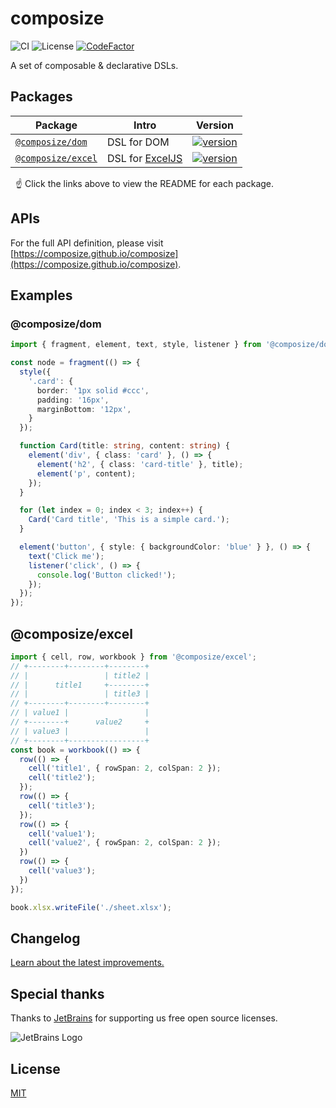 # composize

![CI](https://github.com/composize/composize/actions/workflows/ci.yml/badge.svg)
![License](https://img.shields.io/badge/License-MIT-blue.svg)
[![CodeFactor](https://www.codefactor.io/repository/github/composize/composize/badge)](https://www.codefactor.io/repository/github/composize/composize)

A set of composable & declarative DSLs.

## Packages

| Package                                                                               | Intro                                                 | Version                                                                                                                |
| ------------------------------------------------------------------------------------- | ----------------------------------------------------- | ---------------------------------------------------------------------------------------------------------------------- |
| [`@composize/dom`](https://github.com/composize/composize/tree/main/packages/dom)     | DSL for DOM                                           | [![version](https://img.shields.io/npm/v/@composize/dom/latest.svg)](https://www.npmjs.com/package/@composize/dom)     |
| [`@composize/excel`](https://github.com/composize/composize/tree/main/packages/excel) | DSL for [ExcelJS](https://github.com/exceljs/exceljs) | [![version](https://img.shields.io/npm/v/@composize/excel/latest.svg)](https://www.npmjs.com/package/@composize/excel) |

&nbsp; ☝️ Click the links above to view the README for each package.

## APIs

For the full API definition, please visit [https://composize.github.io/composize](https://composize.github.io/composize).

## Examples

### @composize/dom

```ts
import { fragment, element, text, style, listener } from '@composize/dom';

const node = fragment(() => {
  style({
    '.card': {
      border: '1px solid #ccc',
      padding: '16px',
      marginBottom: '12px',
    }
  });

  function Card(title: string, content: string) {
    element('div', { class: 'card' }, () => {
      element('h2', { class: 'card-title' }, title);
      element('p', content);
    });
  }

  for (let index = 0; index < 3; index++) {
    Card('Card title', 'This is a simple card.');
  }

  element('button', { style: { backgroundColor: 'blue' } }, () => {
    text('Click me');
    listener('click', () => {
      console.log('Button clicked!');
    });
  });
});
```

## @composize/excel

```ts
import { cell, row, workbook } from '@composize/excel';
// +--------+--------+--------+
// |                 | title2 |
// |      title1     +--------+
// |                 | title3 |
// +--------+--------+--------+
// | value1 |                 |
// +--------+      value2     +
// | value3 |                 |
// +--------+-----------------+
const book = workbook(() => {
  row(() => {
    cell('title1', { rowSpan: 2, colSpan: 2 });
    cell('title2');
  });
  row(() => {
    cell('title3');
  });
  row(() => {
    cell('value1');
    cell('value2', { rowSpan: 2, colSpan: 2 });
  })
  row(() => {
    cell('value3');
  })
});

book.xlsx.writeFile('./sheet.xlsx');
```

## Changelog

[Learn about the latest improvements.](https://github.com/composize/composize/blob/main/CHANGELOG.md)

##  Special thanks

Thanks to [JetBrains](https://www.jetbrains.com/?from=composize) for supporting us free open source licenses.

![JetBrains Logo](https://resources.jetbrains.com/storage/products/company/brand/logos/jb_beam.svg)

## License

[MIT](https://github.com/composize/composize/blob/main/LICENSE)
